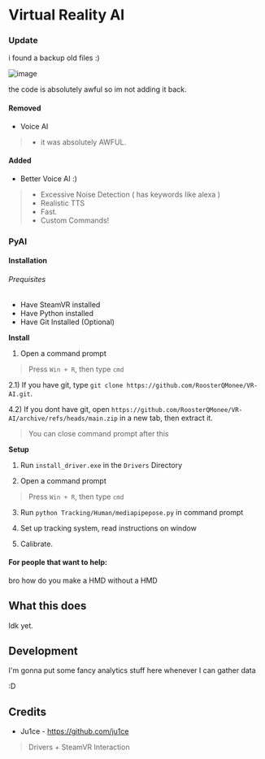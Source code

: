 # Virtual Reality AI

### Update

i found a backup old files :)

![image](https://user-images.githubusercontent.com/82356323/231613385-086d59d1-ff1b-428d-95a6-e38d3182329b.png)

the code is absolutely awful so im not adding it back.


#### Removed

- Voice AI
> - it was absolutely AWFUL.


#### Added

- Better Voice AI :)
> - Excessive Noise Detection ( has keywords like alexa )
> - Realistic TTS
> - Fast.
> - Custom Commands!


### PyAI

#### Installation

###### Prequisites

- Have SteamVR installed
- Have Python installed
- Have Git Installed (Optional)

**Install**

1) Open a command prompt
  > Press `Win + R`, then type `cmd`

2.1) If you have git, type `git clone https://github.com/RoosterQMonee/VR-AI.git`.

4.2) If you dont have git, open `https://github.com/RoosterQMonee/VR-AI/archive/refs/heads/main.zip` in a new tab, then extract it.

> You can close command prompt after this

**Setup**

1) Run `install_driver.exe` in the `Drivers` Directory

2) Open a command prompt

  > Press `Win + R`, then type `cmd`

3) Run `python Tracking/Human/mediapipepose.py` in command prompt

4) Set up tracking system, read instructions on window

5) Calibrate.

#### For people that want to help:

bro how do you make a HMD without a HMD



What this does
---
Idk yet.



Development
---
I'm gonna put some fancy analytics stuff here whenever I can gather data

:D


## Credits

* Ju1ce - https://github.com/ju1ce
> Drivers + SteamVR Interaction
